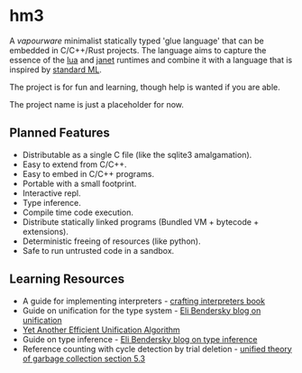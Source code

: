 # hm3

A *vapourware* minimalist statically typed 'glue language' that can be embedded in C/C++/Rust projects. The language aims to capture the essence of the [lua](https://www.lua.org) and [janet](https://janet-lang.org) runtimes and combine it with a language that is inspired by [standard ML](https://en.wikipedia.org/wiki/Standard_ML).

The project is for fun and learning, though help is wanted if you are able.

The project name is just a placeholder for now.

## Planned Features

- Distributable as a single C file (like the sqlite3 amalgamation).
- Easy to extend from C/C++.
- Easy to embed in C/C++ programs.
- Portable with a small footprint.
- Interactive repl.
- Type inference.
- Compile time code execution.
- Distribute statically linked programs (Bundled VM + bytecode + extensions).
- Deterministic freeing of resources (like python).
- Safe to run untrusted code in a sandbox.

## Learning Resources

- A guide for implementing interpreters - [crafting interpreters book](https://craftinginterpreters.com/)
- Guide on unification for the type system - [Eli Bendersky blog on unification](https://eli.thegreenplace.net/2018/unification/)
- [Yet Another Efficient Unification Algorithm](https://arxiv.org/pdf/cs/0603080.pdf)
- Guide on type inference - [Eli Bendersky blog on type inference](https://eli.thegreenplace.net/2018/type-inference/)
- Reference counting with cycle detection by trial deletion - [unified theory of garbage collection section 5.3](https://citeseerx.ist.psu.edu/viewdoc/download?doi=10.1.1.439.1202&rep=rep1&type=pdf)